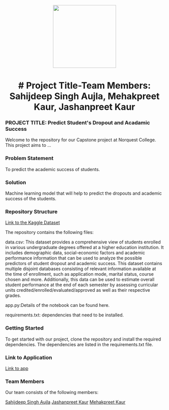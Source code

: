 <p align = "center" draggable=”false” ><img src="https://encrypted-tbn0.gstatic.com/images?q=tbn:ANd9GcR8HNB-ex4xb4H3-PXRcywP5zKC_3U8VzQTPA&usqp=CAU" 
     width="200px"
     height="auto"/>
</p>



# <h1 align="center" id="heading"># Project Title-Team Members: Sahijdeep Singh Aujla, Mehakpreet Kaur, Jashanpreet Kaur
</h1>


 

### PROJECT TITLE: Predict Student's Dropout and Acadamic Success

Welcome to the repository for our Capstone project at Norquest College. This project aims to ...

### Problem Statement

To predict the academic success of students.

### Solution

Machine learning model that will help to predict the dropouts and academic success of the students.

### Repository Structure
[Link to the Kaggle Dataset](https://www.kaggle.com/datasets/thedevastator/higher-education-predictors-of-student-retention)

The repository contains the following files:

data.csv: This dataset provides a comprehensive view of students enrolled in various undergraduate degrees offered at a higher education institution. It includes demographic data, social-economic factors and academic performance information that can be used to analyze the possible predictors of student dropout and academic success. This dataset contains multiple disjoint databases consisting of relevant information available at the time of enrollment, such as application mode, marital status, course chosen and more. Additionally, this data can be used to estimate overall student performance at the end of each semester by assessing curricular units credited/enrolled/evaluated/approved as well as their respective grades.

app.py:Details of the notebook can be found here.

requirements.txt: dependencies that need to be installed.

### Getting Started

To get started with our project, clone the repository and install the required dependencies. The dependencies are listed in the requirements.txt file.


### Link to Application

[Link to app](https://sahijdeep-new-deployment-new-data-ys6mt9.streamlit.app/)

### Team Members

Our team consists of the following members:

[Sahijdeep Singh Aujla](https://www.linkedin.com/in/sahijdeep-aujla-061b9b253/)
[Jashanpreet Kaur](https://www.linkedin.com/in/jashanpreet-kaur-4ab162254/)
[Mehakpreet Kaur](https://www.linkedin.com/in/mehakpreet-kaur-3456a523b/)
